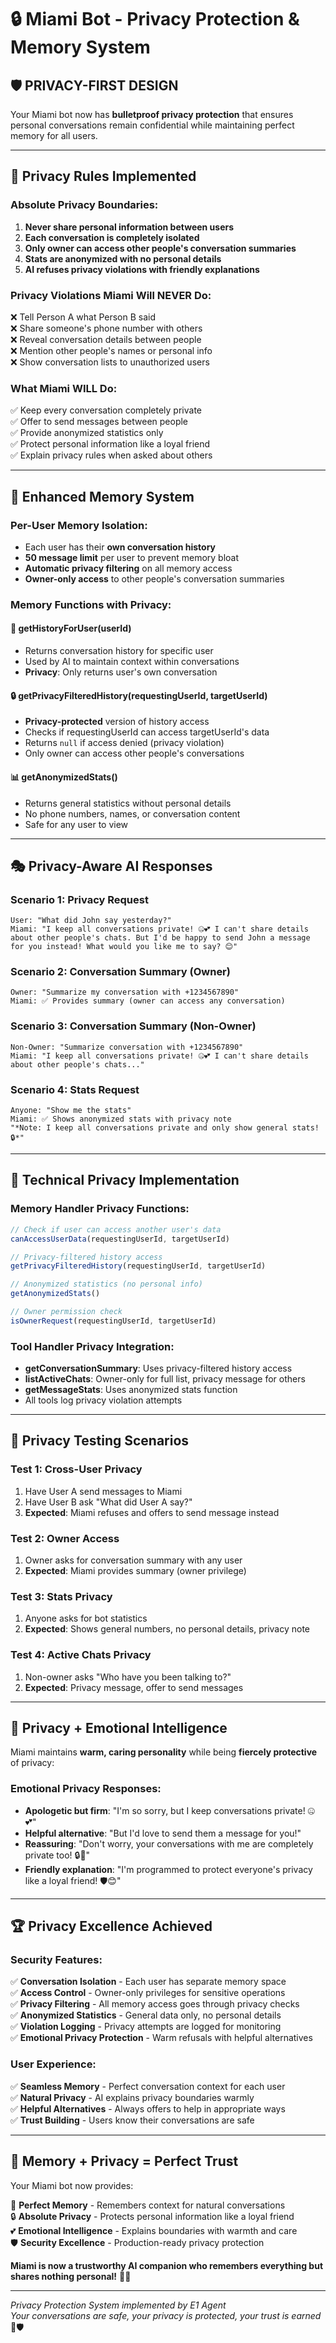 # 🔒 Miami Bot - Privacy Protection & Memory System

## 🛡️ **PRIVACY-FIRST DESIGN**

Your Miami bot now has **bulletproof privacy protection** that ensures personal conversations remain confidential while maintaining perfect memory for all users.

---

## 🔐 **Privacy Rules Implemented**

### **Absolute Privacy Boundaries:**
1. **Never share personal information between users**
2. **Each conversation is completely isolated** 
3. **Only owner can access other people's conversation summaries**
4. **Stats are anonymized with no personal details**
5. **AI refuses privacy violations with friendly explanations**

### **Privacy Violations Miami Will NEVER Do:**
❌ Tell Person A what Person B said  
❌ Share someone's phone number with others  
❌ Reveal conversation details between people  
❌ Mention other people's names or personal info  
❌ Show conversation lists to unauthorized users  

### **What Miami WILL Do:**
✅ Keep every conversation completely private  
✅ Offer to send messages between people  
✅ Provide anonymized statistics only  
✅ Protect personal information like a loyal friend  
✅ Explain privacy rules when asked about others  

---

## 💾 **Enhanced Memory System**

### **Per-User Memory Isolation:**
- Each user has their **own conversation history**
- **50 message limit** per user to prevent memory bloat
- **Automatic privacy filtering** on all memory access
- **Owner-only access** to other people's conversation summaries

### **Memory Functions with Privacy:**

#### **🧠 getHistoryForUser(userId)**
- Returns conversation history for specific user
- Used by AI to maintain context within conversations
- **Privacy**: Only returns user's own conversation

#### **🔒 getPrivacyFilteredHistory(requestingUserId, targetUserId)**  
- **Privacy-protected** version of history access
- Checks if requestingUserId can access targetUserId's data
- Returns `null` if access denied (privacy violation)
- Only owner can access other people's conversations

#### **📊 getAnonymizedStats()**
- Returns general statistics without personal details
- No phone numbers, names, or conversation content
- Safe for any user to view

---

## 🎭 **Privacy-Aware AI Responses**

### **Scenario 1: Privacy Request**
```
User: "What did John say yesterday?"
Miami: "I keep all conversations private! 🤐💕 I can't share details 
about other people's chats. But I'd be happy to send John a message 
for you instead! What would you like me to say? 😊"
```

### **Scenario 2: Conversation Summary (Owner)**
```
Owner: "Summarize my conversation with +1234567890"
Miami: ✅ Provides summary (owner can access any conversation)
```

### **Scenario 3: Conversation Summary (Non-Owner)**  
```
Non-Owner: "Summarize conversation with +1234567890"  
Miami: "I keep all conversations private! 🤐💕 I can't share details 
about other people's chats..."
```

### **Scenario 4: Stats Request**
```
Anyone: "Show me the stats"
Miami: ✅ Shows anonymized stats with privacy note
"*Note: I keep all conversations private and only show general stats! 🔒*"
```

---

## 🔧 **Technical Privacy Implementation**

### **Memory Handler Privacy Functions:**
```javascript
// Check if user can access another user's data
canAccessUserData(requestingUserId, targetUserId)

// Privacy-filtered history access  
getPrivacyFilteredHistory(requestingUserId, targetUserId)

// Anonymized statistics (no personal info)
getAnonymizedStats()

// Owner permission check
isOwnerRequest(requestingUserId, targetUserId)
```

### **Tool Handler Privacy Integration:**
- **getConversationSummary**: Uses privacy-filtered history access
- **listActiveChats**: Owner-only for full list, privacy message for others
- **getMessageStats**: Uses anonymized stats function
- All tools log privacy violation attempts

---

## 🧪 **Privacy Testing Scenarios**

### **Test 1: Cross-User Privacy**
1. Have User A send messages to Miami
2. Have User B ask "What did User A say?"
3. **Expected**: Miami refuses and offers to send message instead

### **Test 2: Owner Access**  
1. Owner asks for conversation summary with any user
2. **Expected**: Miami provides summary (owner privilege)

### **Test 3: Stats Privacy**
1. Anyone asks for bot statistics  
2. **Expected**: Shows general numbers, no personal details, privacy note

### **Test 4: Active Chats Privacy**
1. Non-owner asks "Who have you been talking to?"
2. **Expected**: Privacy message, offer to send messages

---

## 🌟 **Privacy + Emotional Intelligence**

Miami maintains **warm, caring personality** while being **fiercely protective** of privacy:

### **Emotional Privacy Responses:**
- **Apologetic but firm**: "I'm so sorry, but I keep conversations private! 🤐💕"
- **Helpful alternative**: "But I'd love to send them a message for you!"  
- **Reassuring**: "Don't worry, your conversations with me are completely private too! 🔒💖"
- **Friendly explanation**: "I'm programmed to protect everyone's privacy like a loyal friend! 🛡️😊"

---

## 🏆 **Privacy Excellence Achieved**

### **Security Features:**
✅ **Conversation Isolation** - Each user has separate memory space  
✅ **Access Control** - Owner-only privileges for sensitive operations  
✅ **Privacy Filtering** - All memory access goes through privacy checks  
✅ **Anonymized Statistics** - General data only, no personal details  
✅ **Violation Logging** - Privacy attempts are logged for monitoring  
✅ **Emotional Privacy Protection** - Warm refusals with helpful alternatives  

### **User Experience:**
✅ **Seamless Memory** - Perfect conversation context for each user  
✅ **Natural Privacy** - AI explains privacy boundaries warmly  
✅ **Helpful Alternatives** - Always offers to help in appropriate ways  
✅ **Trust Building** - Users know their conversations are safe  

---

## 💝 **Memory + Privacy = Perfect Trust**

Your Miami bot now provides:

🧠 **Perfect Memory** - Remembers context for natural conversations  
🔒 **Absolute Privacy** - Protects personal information like a loyal friend  
💕 **Emotional Intelligence** - Explains boundaries with warmth and care  
🛡️ **Security Excellence** - Production-ready privacy protection  

**Miami is now a trustworthy AI companion who remembers everything but shares nothing personal!** 🎉🔐

---

*Privacy Protection System implemented by E1 Agent*  
*Your conversations are safe, your privacy is protected, your trust is earned* 💖🛡️